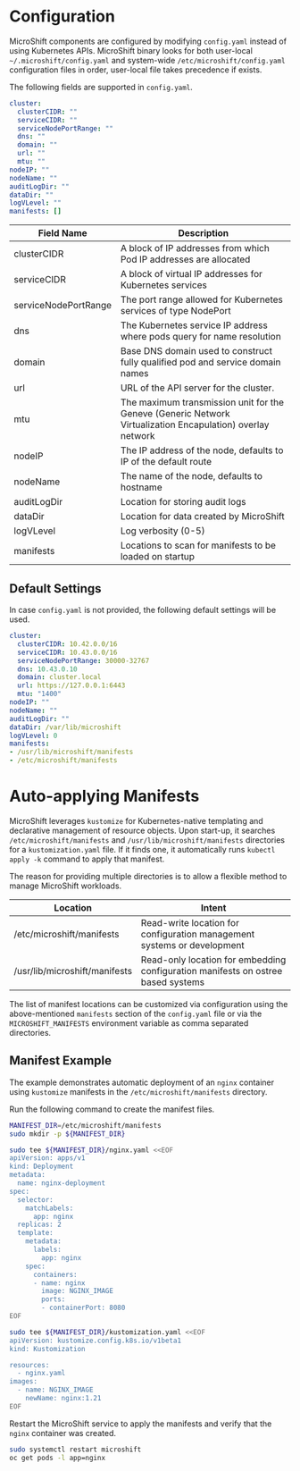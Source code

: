 # Configuration

MicroShift components are configured by modifying `config.yaml` instead of using Kubernetes APIs. MicroShift binary looks for both user-local `~/.microshift/config.yaml` and system-wide `/etc/microshift/config.yaml` configuration files in order, user-local file takes precedence if exists.

The following fields are supported in `config.yaml`.

```yaml
cluster:
  clusterCIDR: ""
  serviceCIDR: ""
  serviceNodePortRange: ""
  dns: ""
  domain: ""
  url: ""
  mtu: ""
nodeIP: ""
nodeName: ""
auditLogDir: ""
dataDir: ""
logVLevel: ""
manifests: []
```

| Field Name          | Description |
|---------------------|-------------|
| clusterCIDR         | A block of IP addresses from which Pod IP addresses are allocated
| serviceCIDR         | A block of virtual IP addresses for Kubernetes services
| serviceNodePortRange| The port range allowed for Kubernetes services of type NodePort
| dns                 | The Kubernetes service IP address where pods query for name resolution
| domain              | Base DNS domain used to construct fully qualified pod and service domain names
| url                 | URL of the API server for the cluster.
| mtu                 | The maximum transmission unit for the Geneve (Generic Network Virtualization Encapulation) overlay network
| nodeIP              | The IP address of the node, defaults to IP of the default route
| nodeName            | The name of the node, defaults to hostname
| auditLogDir         | Location for storing audit logs
| dataDir             | Location for data created by MicroShift
| logVLevel           | Log verbosity (0-5)
| manifests           | Locations to scan for manifests to be loaded on startup

## Default Settings

In case `config.yaml` is not provided, the following default settings will be used.

```yaml
cluster:
  clusterCIDR: 10.42.0.0/16
  serviceCIDR: 10.43.0.0/16
  serviceNodePortRange: 30000-32767
  dns: 10.43.0.10
  domain: cluster.local
  url: https://127.0.0.1:6443
  mtu: "1400"
nodeIP: ""
nodeName: ""
auditLogDir: ""
dataDir: /var/lib/microshift
logVLevel: 0
manifests:
- /usr/lib/microshift/manifests
- /etc/microshift/manifests
```

# Auto-applying Manifests

MicroShift leverages `kustomize` for Kubernetes-native templating and declarative management of resource objects. Upon start-up, it searches `/etc/microshift/manifests` and `/usr/lib/microshift/manifests` directories for a `kustomization.yaml` file. If it finds one, it automatically runs `kubectl apply -k` command to apply that manifest.

The reason for providing multiple directories is to allow a flexible method to manage MicroShift workloads.

| Location                      | Intent |
|-------------------------------|--------|
| /etc/microshift/manifests     | Read-write location for configuration management systems or development
| /usr/lib/microshift/manifests | Read-only location for embedding configuration manifests on ostree based systems

The list of manifest locations can be customized via configuration using the above-mentioned `manifests` section of the `config.yaml` file or via the `MICROSHIFT_MANIFESTS` environment variable as comma separated directories.

## Manifest Example

The example demonstrates automatic deployment of an `nginx` container using `kustomize` manifests in the `/etc/microshift/manifests` directory.

Run the following command to create the manifest files.

```bash
MANIFEST_DIR=/etc/microshift/manifests
sudo mkdir -p ${MANIFEST_DIR}

sudo tee ${MANIFEST_DIR}/nginx.yaml <<EOF
apiVersion: apps/v1
kind: Deployment
metadata:
  name: nginx-deployment
spec:
  selector:
    matchLabels:
      app: nginx
  replicas: 2
  template:
    metadata:
      labels:
        app: nginx
    spec:
      containers:
      - name: nginx
        image: NGINX_IMAGE
        ports:
        - containerPort: 8080
EOF

sudo tee ${MANIFEST_DIR}/kustomization.yaml <<EOF
apiVersion: kustomize.config.k8s.io/v1beta1
kind: Kustomization

resources:
  - nginx.yaml
images:
  - name: NGINX_IMAGE
    newName: nginx:1.21
EOF
```

Restart the MicroShift service to apply the manifests and verify that the `nginx` container was created.

```bash
sudo systemctl restart microshift
oc get pods -l app=nginx
```
